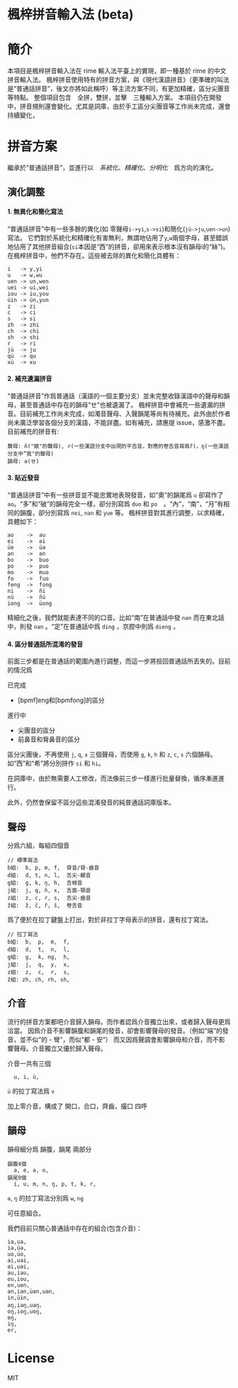 楓梓拼音輸入法 (beta)
================================

# 簡介

本項目是楓梓拼音輸入法在 rime 輸入法平臺上的實現，即一種基於 rime 的中文拼音輸入法。
楓梓拼音使用特有的拼音方案，與《現代漢語拼音》（更準確的叫法是“普通話拼音”，後文亦將如此稱呼）等主流方案不同，有更加精確，區分尖團音等特點。
整個項目包含　全拼，雙拼，並擊　三種輸入方案。
本項目仍在開發中，拼音規則還會變化。尤其是詞庫，由於手工區分尖團音等工作尚未完成，還會持續變化，


# 拼音方案

繼承於“普通話拼音”，並進行以　*系統化*、*精確化*、*分明化*　爲方向的演化。

## 演化調整

#### 1. 無異化和簡化寫法
“普通話拼音”中有一些多餘的異化(如 零聲母`i->yi`,`s->si`)和簡化(`jü->ju`,`uen->un`)寫法。
它們對於系統化和精確化有害無利，無謂地佔用了`y`,`w`兩個字母，甚至錯誤地佔用了其他拼音組合(`si`本因是“西”的拼音，卻用來表示根本沒有韻母i的“絲”)。
在楓梓拼音中，他們不存在。這些被去除的異化和簡化具體有：
```
i   -> y,yi
u   -> w,wu
uen -> un,wen
uei -> ui,wei
iou -> iu,you
üin -> ün,yun
z   -> zi
c   -> ci
s   -> si
zh  -> zhi
ch  -> chi
sh  -> shi
r   -> ri
jü  -> ju
qü  -> qu
xü  -> xu
```

#### 2. 補充遺漏拼音

“普通話拼音”作爲普通話（漢語的一個主要分支）並未完整收錄漢語中的聲母和韻母，甚至普通話中存在的韻母“ㄝ”也被遺漏了。
楓梓拼音中會補充一些遺漏的拼音。目前補充工作尚未完成，如濁音聲母、入聲韻尾等尚有待補充。此外由於作者尚未廣泛學習各個分支的漢語，不能詳盡。如有補充，請惠提 issue，感激不盡。
目前補充的拼音有:
```
聲母: ñ("娘"的聲母), r(一些漢語分支中出現的平舌音，對應的卷舌音寫爲ř)，ŋ(一些漢語分支中“我"的聲母)
韻母: ə(ㄝ)
```

#### 3. 貼近發音

“普通話拼音”中有一些拼音並不能忠實地表現發音，如“奧”的韻尾爲 `u` 卻寫作了 `ao`。“多”和“破”的韻母完全一樣，卻分別寫爲 `duo` 和 `po`　。“內”，“南”，“月”有相同的韻腹，卻分別寫爲 `nei`, `nan` 和 `yue` 等。
楓梓拼音對其進行調整，以求精確，具體如下：
```
ao    ->  au
ei    ->  əi
üe    ->  üə
an    ->  ən
bo    ->  buo
po    ->  puo
mo    ->  muo
fo    ->  fuo
feng  ->  fong
ni    ->  ñi
nü    ->  ñü
iong  ->  üong
```
精細化之後，我們就能表達不同的口音。比如“南”在普通話中發 `nən` 而在東北話中，則發 `nan` 。“定”在普通話中爲 `ding` ，京腔中則爲 `dieng` 。

#### 4. 區分普通話所混淆的發音

前面三步都是在普通話的範圍內進行調整，而這一步將撿回普通話所丟失的。目前的情況爲

已完成

* [bpmf]eng和[bpmfong]的區分

進行中

* 尖團音的區分
* 前鼻音和脣鼻音的區分

區分尖團後，不再使用 `j`, `q`, `x` 三個聲母，而使用 `g`, `k`, `h` 和 `z`, `c`, `s` 六個韻母。如“西”和“希”將分別拼作 `si` 和 `hi`。

在詞庫中，由於無需要人工修改，而法像前三步一樣進行批量替換，循序漸進進行。

此外，仍然會保留不區分這些混淆發音的純普通話詞庫版本。



## 聲母

分爲六組，每組四個音
```
// 標準寫法
b組:  b, p, m, f,  脣音/脣-齒音
d組:  d, t, n, l,  舌尖-齦音
g組:  g, k, ŋ, h,  舌根音
j組:  j, q, ñ, x,  舌面-顎音
z組:  z, c, r, s,  舌尖-齒音
ž組:  ž, č, ř, š,  卷舌音
```

爲了便於在拉丁鍵盤上打出，對於非拉丁字母表示的拼音，還有拉丁寫法。
```
// 拉丁寫法
b組:  b,  p,  m,  f,
d組:  d,  t,  n,  l,
g組:  g,  k, ng,  h,
j組:  j,  q,  y,  x,
z組:  z,  c,  r,  s,
ž組: zh, ch, rh, sh,
```


## 介音

流行的拼音方案都吧介音歸入韻母。而作者認爲介音獨立出來，或者歸入聲母更爲洽當。
因爲介音不影響韻腹和韻尾的發音，卻會影響聲母的發音。（例如“端”的發音，並不似“的 - 彎”，而似“都 - 安”）
而又因爲聲調會影響韻母和介音，而不影響聲母。介音獨立又優於歸入聲母。

介音一共有三個
```
  u, i, ü,
```
`ü` 的拉丁寫法爲 `v`

加上零介音，構成了 開口，合口，齊齒，撮口 四呼

## 韻母

韻母細分爲 韻腹，韻尾 兩部分
```
韻腹4個
  a, e, ə, o,
韻尾9個
  i, u, m, n, ŋ, p, t, k, r,
```
`ə`, `ŋ` 的拉丁寫法分別爲 `w`, `ng`

可任意組合。

我們目前只關心普通話中存在的組合(包含介音)：

```
ia,ua,
iə,üə,
uo,üo,
ai,uai,
əi,uəi,
au,iau,
ou,iou,
en,uen,
ən,iən,üən,uən,
in,üin,
aŋ,iaŋ,uaŋ，
oŋ,ioŋ,uoŋ,
eŋ,
iŋ,
er,
```


# License

MIT
